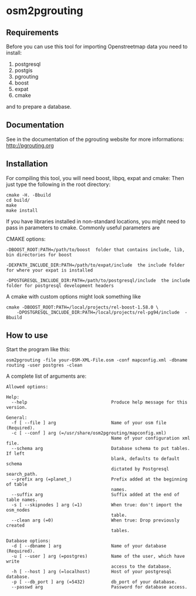 # osm2pgrouting

## Requirements

Before you can use this tool for importing Openstreetmap data you need to install:

1. postgresql
2. postgis
3. pgrouting
4. boost
5. expat
6. cmake

and to prepare a database.

## Documentation

See in the documentation of the pgrouting website for more informations: http://pgrouting.org

## Installation

For compiling this tool, you will need boost, libpq, expat and cmake:
Then just type the following in the root directory:

```
cmake -H. -Bbuild
cd build/
make
make install
```

If you have libraries installed in non-standard locations, you might need to pass in parameters to cmake.  Commonly useful parameters are


CMAKE options:

    -DBOOST_ROOT:PATH=/path/to/boost  folder that contains include, lib, bin directories for boost
    
    -DEXPATH_INCLUDE_DIR:PATH=/path/to/expat/include  the include folder for where your expat is installed
    
    -DPOSTGRESQL_INCLUDE_DIR:PATH=/path/to/postgresql/include  the include folder for postgresql development headers
    
    
A cmake with custom options might look something like

```
cmake -DBOOST_ROOT:PATH=/local/projects/rel-boost-1.58.0 \
    -DPOSTGRESQL_INCLUDE_DIR:PATH=/local/projects/rel-pg94/include  -Bbuild
```

## How to use

Start the program like this:

```
osm2pgrouting -file your-OSM-XML-File.osm -conf mapconfig.xml -dbname routing -user postgres -clean
```

A complete list of arguments are:

```
Allowed options:

Help:
  --help                                Produce help message for this version.

General:
  -f [ --file ] arg                     Name of your osm file (Required).
  -c [ --conf ] arg (=/usr/share/osm2pgrouting/mapconfig.xml)
                                        Name of your configuration xml file.
  --schema arg                          Database schema to put tables. If left
                                        blank, defaults to default schema
                                        dictated by Postgresql search_path.
  --prefix arg (=planet_)               Prefix added at the beginning of table
                                        names.
  --suffix arg                          Suffix added at the end of table names.
  -s [ --skipnodes ] arg (=1)           When true: don't import the osm_nodes
                                        table.
  --clean arg (=0)                      When true: Drop previously created
                                        tables.

Database options:
  -d [ --dbname ] arg                   Name of your database (Required).
  -u [ --user ] arg (=postgres)         Name of the user, which have write
                                        access to the database.
  -h [ --host ] arg (=localhost)        Host of your postgresql database.
  -p [ --db_port ] arg (=5432)          db_port of your database.
  --passwd arg                          Password for database access.

```
